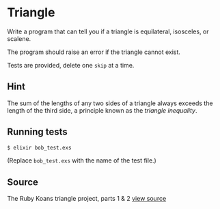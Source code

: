 # Triangle

Write a program that can tell you if a triangle is equilateral, isosceles, or scalene.

The program should raise an error if the triangle cannot exist.

Tests are provided, delete one `skip` at a time.

## Hint

The sum of the lengths of any two sides of a triangle always exceeds the
length of the third side, a principle known as the _triangle
inequality_.

## Running tests

```bash
$ elixir bob_test.exs
```

(Replace `bob_test.exs` with the name of the test file.)

## Source

The Ruby Koans triangle project, parts 1 & 2 [view source](http://rubykoans.com)
